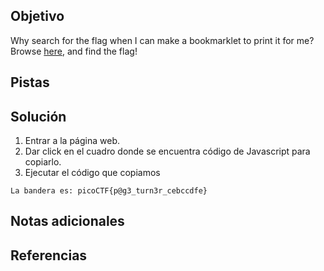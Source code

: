 ## Objetivo
Why search for the flag when I can make a bookmarklet to print it for me?Browse [here](http://titan.picoctf.net:51717/), and find the flag!

## Pistas

## Solución
1. Entrar a la página web.
2. Dar click en el cuadro donde se encuentra código de Javascript para copiarlo.
3. Ejecutar el código que copiamos
```
La bandera es: picoCTF{p@g3_turn3r_cebccdfe}
```
## Notas adicionales

## Referencias
